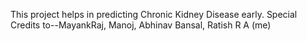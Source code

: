 This project helps in predicting Chronic Kidney Disease early.
Special Credits to--MayankRaj,
                    Manoj,
                    Abhinav Bansal,
                    Ratish R A (me)
